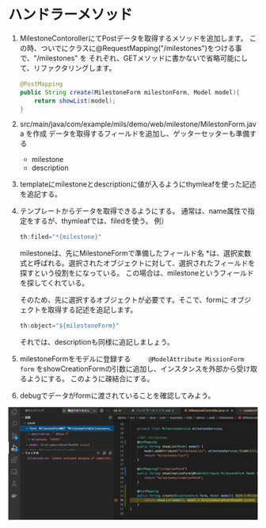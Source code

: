 # ハンドラーメソッド

1. MilestoneContorollerにてPostデータを取得するメソッドを追加します。
この時、ついでにクラスに@RequestMapping("/milestones")をつける事で、"/milestones" を
それぞれ、GETメソッドに書かないで省略可能にして、リファクタリングします。

    ```java
    @PostMapping
    public String create(MilestoneForm milestonForm, Model model){
        return showList(model); 
    }
    ```

2. src/main/java/com/example/mils/demo/web/milestone/MilestonForm.java を作成
    データを取得するフィールドを追加し、ゲッターセッターも準備する
    * milestone
    * description

3. templateにmilestoneとdescriptionに値が入るようにthymleafを使った記述を追記する。

4. テンプレートからデータを取得できるようにする。
   通常は、name属性で指定をするが、thymleafでは、filedを使う。
   例）

   ```java
   th:filed="*{milestone}"
   ```
    milestoneは、先にMilestoneFormで準備したフィールド名
    *は、選択変数式と呼ばれる。選択されたオブジェクトに対して、選択されたフィールドを探すという役割をになっている。
    この場合は、milestoneというフィールドを探してくれている。

    そのため、先に選択するオブジェクトが必要です。そこで、formに オブジェクトを取得する記述を追記します。
    
    ```java
    th:object="${milestoneForm}"
    ```

    それでは、descriptionも同様に追記しましょう。

5. milestoneFormをモデルに登録する
　　
    ```@ModelAttribute MissionForm form``` をshowCreationFormの引数に追加し、インスタンスを外部から受け取るようにする。
    このように疎結合にする。

6. debugでデータがformに渡されていることを確認してみよう。

![form-debug](/README-assets/debug-form.png)
